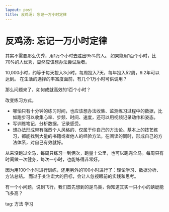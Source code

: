 ```yaml
---
layout: post
title: 反鸡汤: 忘记一万小时定律
---
```


# 反鸡汤: 忘记一万小时定律

其实不需要那么优秀，用1万个小时去胜出95%的人。
如果能用1百个小时，比70%的人优秀，显然应该想办法尝试后者。
 
10,000小时，约等于每天投入3小时，每周投入7天，每年投入52周，9.2年可以达到。
在生活的选择的丰富度面前，有几个1万小时可供调用？
 
那么问题来了，如何成就高效的1百个小时？
 
改变练习方式。
* 哪怕只有十分钟的练习时间，也应该想办法收集、监测练习过程中的数据，比如跑步可以收集心率、步频、时间、速度，还可以用视频记录动作和姿态。
* 写训练笔记，分析数据，记录感受。
* 想办法形成带有强烈个人风格的、仅属于你自己的方法论。基本上的技艺练习，都能找到大量的书籍或者他人的经验方法，在阅读的同时，形成自己的方法体系，对自己有效就好。
 
从来没跑过全马，每周只练习一到俩次，跑量十公里，也可以跑完全马。每周只有时间做一次健身，每次一小时，也能练得非常好。
 
因为用100个小时进行训练，还用另外的100小时进行了：理论学习、数据分析、方法总结。
而过于关注宏大的目标，会让人忽视眼前的实践和思考。
 
有一个小问题，说到飞行，我们首先想到的是鸟类，你知道其实一只小小的蜻蜓能飞多高？

tag: 方法 学习
